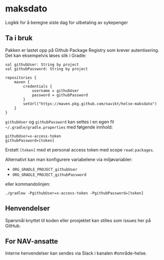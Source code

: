 # maksdato

Logikk for å beregne siste dag for utbetaling av sykepenger

## Ta i bruk

Pakken er lastet opp på Github Package Registry som krever autentisering. Det kan eksempelvis løses slik i Gradle:

```
val githubUser: String by project
val githubPassword: String by project

repositories {
    maven {
        credentials {
            username = githubUser
            password = githubPassword
        }
        setUrl("https://maven.pkg.github.com/navikt/helse-maksdato")
    }
}
```

`githubUser` og `githubPassword` kan settes i en egen fil `~/.gradle/gradle.properties` med følgende innhold:
   
```                                                     
githubUser=x-access-token
githubPassword=[token]
```

Erstatt `[token]` med et personal access token med scope `read:packages`.

Alternativt kan man konfigurere variabelene via miljøvariabler:

* `ORG_GRADLE_PROJECT_githubUser`
* `ORG_GRADLE_PROJECT_githubPassword`

eller kommandolinjen:

```
./gradlew -PgithubUser=x-access-token -PgithubPassword=[token]
```

## Henvendelser

Spørsmål knyttet til koden eller prosjektet kan stilles som issues her på GitHub.

## For NAV-ansatte

Interne henvendelser kan sendes via Slack i kanalen #område-helse.
